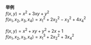 **举例**  
$f(x,y)=x^2+3xy+y^2$  
$f(x_1,x_2,x_3,x_4)=x_1^2+2x_2^2-x_3^2+4x_4^2$  
  
$f(x,y)=x^2+xy+y^2+2x+1$  
$f(x_1,x_2,x_3,x_4)=x_1^3+2x_2^2+3x_4^2$  
